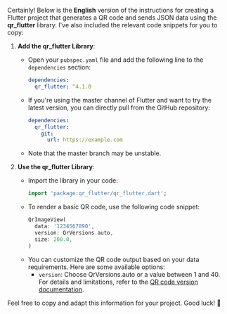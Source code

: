 Certainly! Below is the **English** version of the instructions for creating a Flutter project that generates a QR code and sends JSON data using the **qr_flutter** library. I've also included the relevant code snippets for you to copy:

1. **Add the qr_flutter Library**:
   - Open your `pubspec.yaml` file and add the following line to the `dependencies` section:
     ```yaml
     dependencies:
       qr_flutter: ^4.1.0
     ```
   - If you're using the master channel of Flutter and want to try the latest version, you can directly pull from the GitHub repository:
     ```yaml
     dependencies:
       qr_flutter:
         git:
           url: https://example.com
     ```
   - Note that the master branch may be unstable.

2. **Use the qr_flutter Library**:
   - Import the library in your code:
     ```dart
     import 'package:qr_flutter/qr_flutter.dart';
     ```
   - To render a basic QR code, use the following code snippet:
     ```dart
     QrImageView(
       data: '1234567890',
       version: QrVersions.auto,
       size: 200.0,
     )
     ```
   - You can customize the QR code output based on your data requirements. Here are some available options:
     - `version`: Choose QrVersions.auto or a value between 1 and 40. For details and limitations, refer to the [QR code version documentation](http://www.qrcode.com/en/about/version.html).

Feel free to copy and adapt this information for your project. Good luck! 🚀
